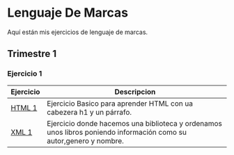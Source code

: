 # Lenguaje De Marcas
Aquí están mis ejercicios de lenguaje de marcas.

## Trimestre 1 ##

### Ejercicio 1 ###

**Ejercicio**|**Descripcion**
---------|-----------
[HTML 1](https://github.com/AlvaroAMGX/Lenguaje-De-Marcas/blob/main/Trimestre%201/Ejercicio%201/html%201.html)|Ejercicio Basico para aprender HTML con ua cabezera h1 y un párrafo.
[XML 1](https://github.com/AlvaroAMGX/Lenguaje-De-Marcas/blob/main/Trimestre%201/Ejercicio%201/XML.1.xml)|Ejercicio donde hacemos una biblioteca y ordenamos unos libros poniendo información como su autor,genero y nombre.
